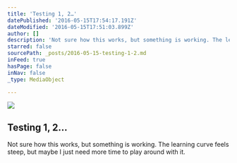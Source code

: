 ```yaml
---
title: 'Testing 1, 2…'
datePublished: '2016-05-15T17:54:17.191Z'
dateModified: '2016-05-15T17:51:03.899Z'
author: []
description: 'Not sure how this works, but something is working. The learning curve feels steep, but maybe I just need more time to play around with it.'
starred: false
sourcePath: _posts/2016-05-15-testing-1-2.md
inFeed: true
hasPage: false
inNav: false
_type: MediaObject

---
```

![](https://the-grid-user-content.s3-us-west-2.amazonaws.com/b2dcfe0a-776a-4566-acd0-fd919d596ee1.jpg)

## **Testing 1, 2...**

Not sure how this works, but something is working. The learning curve feels steep, but maybe I just need more time to play around with it.